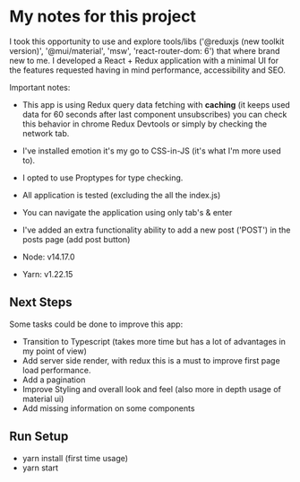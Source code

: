# My notes for this project 
I took this opportunity to use and explore tools/libs ('@reduxjs (new toolkit version)', '@mui/material', 'msw', 'react-router-dom: 6') that where brand new to me.
I developed a React + Redux application with a minimal UI for the features requested having in mind performance, accessibility and SEO.

Important notes:
- This app is using Redux query data fetching with <b>caching</b> (it keeps used data for 60 seconds after last component unsubscribes)
  you can check this behavior in chrome Redux Devtools or simply by checking the network tab.
- I've installed emotion it's my go to CSS-in-JS (it's what I'm more used to).
- I opted to use Proptypes for type checking.
- All application is tested (excluding the all the index.js) 
- You can navigate the application using only tab's & enter 
- I've added an extra functionality ability to add a new post ('POST') in the posts page (add post button)

- Node: v14.17.0
- Yarn: v1.22.15

## Next Steps

Some tasks could be done to improve this app:
- Transition to Typescript (takes more time but has a lot of advantages in my point of view)
- Add server side render, with redux this is a must to improve first page load performance.
- Add a pagination
- Improve Styling and overall look and feel (also more in depth usage of material ui)
- Add missing information on some components

## Run Setup

- yarn install (first time usage)
- yarn start


